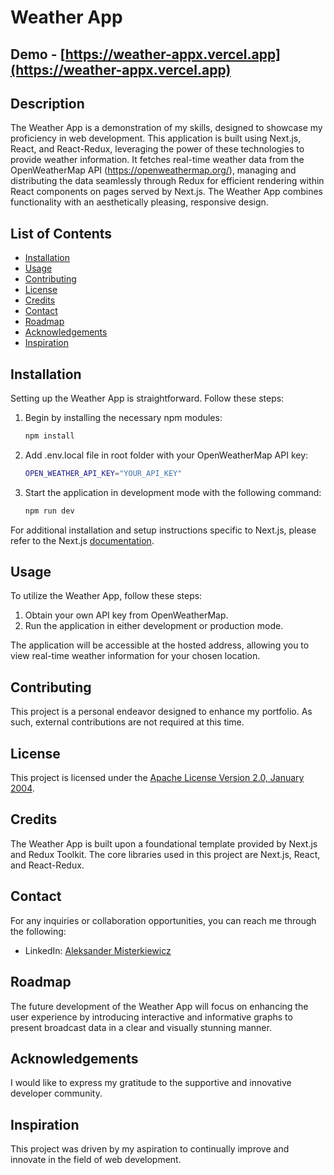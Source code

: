 # Weather App

## Demo - [https://weather-appx.vercel.app](https://weather-appx.vercel.app)

## Description

The Weather App is a demonstration of my skills, designed to showcase my proficiency in web development. This application is built using Next.js, React, and React-Redux, leveraging the power of these technologies to provide weather information. It fetches real-time weather data from the OpenWeatherMap API (<https://openweathermap.org/>), managing and distributing the data seamlessly through Redux for efficient rendering within React components on pages served by Next.js. The Weather App combines functionality with an aesthetically pleasing, responsive design.

## List of Contents

- [Installation](#installation)
- [Usage](#usage)
- [Contributing](#contributing)
- [License](#license)
- [Credits](#credits)
- [Contact](#contact)
- [Roadmap](#roadmap)
- [Acknowledgements](#acknowledgements)
- [Inspiration](#inspiration)

## Installation

Setting up the Weather App is straightforward. Follow these steps:



1. Begin by installing the necessary npm modules:

   ```bash
   npm install
   ```

2. Add .env.local file in root folder with your OpenWeatherMap API key:

   ```bash
   OPEN_WEATHER_API_KEY="YOUR_API_KEY"
   ```

3. Start the application in development mode with the following command:

   ```bash
   npm run dev
   ```

For additional installation and setup instructions specific to Next.js, please refer to the Next.js [documentation](https://nextjs.org/docs/getting-started/installation).

## Usage

To utilize the Weather App, follow these steps:

1. Obtain your own API key from OpenWeatherMap.
2. Run the application in either development or production mode.

The application will be accessible at the hosted address, allowing you to view real-time weather information for your chosen location.

## Contributing

This project is a personal endeavor designed to enhance my portfolio. As such, external contributions are not required at this time.

## License

This project is licensed under the [Apache License Version 2.0, January 2004](http://www.apache.org/licenses/).

## Credits

The Weather App is built upon a foundational template provided by Next.js and Redux Toolkit. The core libraries used in this project are Next.js, React, and React-Redux.

## Contact

For any inquiries or collaboration opportunities, you can reach me through the following:

- LinkedIn: [Aleksander Misterkiewicz](https://www.linkedin.com/in/aleksandermst/)

## Roadmap

The future development of the Weather App will focus on enhancing the user experience by introducing interactive and informative graphs to present broadcast data in a clear and visually stunning manner.

## Acknowledgements

I would like to express my gratitude to the supportive and innovative developer community.

## Inspiration

This project was driven by my aspiration to continually improve and innovate in the field of web development.
